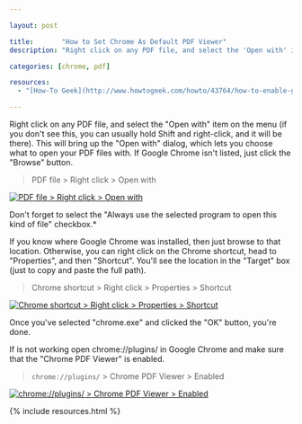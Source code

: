 ```yaml
---

layout: post

title:       "How to Set Chrome As Default PDF Viewer"
description: "Right click on any PDF file, and select the 'Open with' item on the menu."

categories: [chrome, pdf]

resources:
  - "[How-To Geek](http://www.howtogeek.com/howto/43764/how-to-enable-google-chrome-as-your-default-pdf-reader-the-easy-way/)"

---
```



Right click on any PDF file, and select the "Open with" item on the menu (if you don't see this, you can usually hold Shift and right-click, and it will be there).
This will bring up the "Open with" dialog, which lets you choose what to open your PDF files with.
If Google Chrome isn't listed, just click the "Browse" button.

> PDF file > Right click > Open with

[![PDF file > Right click > Open with]({{site.images}}{{page.url}}open-with.png)]({{site.images}}{{page.url}}open-with.png)

Don't forget to select the "Always use the selected program to open this kind of file" checkbox.*

If you know where Google Chrome was installed, then just browse to that location.
Otherwise, you can right click on the Chrome shortcut, head to "Properties", and then "Shortcut".
You'll see the location in the "Target" box (just to copy and paste the full path).

> Chrome shortcut > Right click > Properties > Shortcut

[![Chrome shortcut > Right click > Properties > Shortcut]({{site.images}}{{page.url}}google-chrome-location.png)]({{site.images}}{{page.url}}google-chrome-location.png)

Once you've selected "chrome.exe" and clicked the "OK" button, you're done.

If is not working open <a>chrome://plugins/</a> in Google Chrome and make sure that the "Chrome PDF Viewer" is enabled.

> `chrome://plugins/` > Chrome PDF Viewer > Enabled

[![chrome://plugins/ > Chrome PDF Viewer > Enabled]({{site.images}}{{page.url}}google-chrome-pdf-view.png)]({{site.images}}{{page.url}}google-chrome-pdf-view.png)


{% include resources.html %}